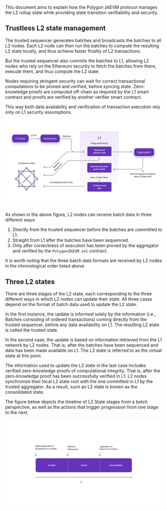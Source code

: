 This document aims to explain how the Polygon zkEVM protocol manages the L2 rollup state while providing state transition verifiability and security.

## Trustless L2 state management

The trusted sequencer generates batches and broadcasts the batches to all L2 nodes. Each L2 node can then run the batches to compute the resulting L2 state locally, and thus achieve faster finality of L2 transactions.

But the trusted sequencer also commits the batches to L1, allowing L2 nodes who rely on the Ethereum security to fetch the batches from there, execute them, and thus compute the L2 state.

Nodes requiring stringent security can wait for correct transactional computations to be proved and verified, before syncing state. Zero-knowledge proofs are computed off-chain as required by the L1 smart contract and proofs are verified by another verifier smart contract.

This way both data availability and verification of transaction execution rely only on L1 security assumptions.

![figure 1](../../../img/zkEVM/01L2-overview-l2-state-management.png)

As shown in the above figure, L2 nodes can receive batch data in three different ways:

1. Directly from the trusted sequencer before the batches are committed to L1.
2. Straight from L1 after the batches have been sequenced.
3. Only after correctness of execution has been proved by the aggregator and verified by the `PolygonZkEVM.sol` contract.

It is worth noting that the three batch data formats are received by L2 nodes in the chronological order listed above.

## Three L2 states

There are three stages of the L2 state, each corresponding to the three different ways in which L2 nodes can update their state. All three cases depend on the format of batch data used to update the L2 state.

In the first instance, the update is informed solely by the information (i.e., Batches consisting of ordered transactions) coming directly from the trusted sequencer, before any data availability on L1. The resulting L2 state is called the trusted state.

In the second case, the update is based on information retrieved from the L1 network by L2 nodes. That is, after the batches have been sequenced and data has been made available on L1. The L2 state is referred to as the virtual state at this point.

The information used to update the L2 state in the last case includes verified zero-knowledge proofs of computational integrity. That is, after the zero-knowledge proof has been successfully verified in L1, L2 nodes synchronize their local L2 state root with the one committed in L1 by the trusted aggregator. As a result, such an L2 state is known as the consolidated state.

The figure below depicts the timeline of L2 State stages from a batch perspective, as well as the actions that trigger progression from one stage to the next.

![L2 State stages timeline](../../../img/zkEVM/02l2-l2-state-timeline.png)
